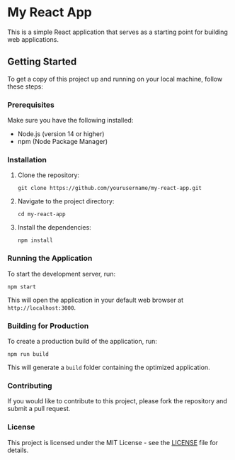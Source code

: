 # My React App

This is a simple React application that serves as a starting point for building web applications. 

## Getting Started

To get a copy of this project up and running on your local machine, follow these steps:

### Prerequisites

Make sure you have the following installed:

- Node.js (version 14 or higher)
- npm (Node Package Manager)

### Installation

1. Clone the repository:
   ```
   git clone https://github.com/yourusername/my-react-app.git
   ```

2. Navigate to the project directory:
   ```
   cd my-react-app
   ```

3. Install the dependencies:
   ```
   npm install
   ```

### Running the Application

To start the development server, run:
```
npm start
```

This will open the application in your default web browser at `http://localhost:3000`.

### Building for Production

To create a production build of the application, run:
```
npm run build
```

This will generate a `build` folder containing the optimized application.

### Contributing

If you would like to contribute to this project, please fork the repository and submit a pull request.

### License

This project is licensed under the MIT License - see the [LICENSE](LICENSE) file for details.